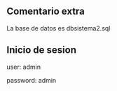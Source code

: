 ## Comentario extra

La base de datos es dbsistema2.sql

## Inicio de sesion

user: admin

password: admin